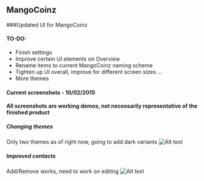 ## MangoCoinz
###Updated UI for MangoCoinz

#### TO-DO:
- Finish settings
- Improve certain UI elements on Overview
- Rename items to current MangoCoinz naming scheme
- Tighten up UI overall, improve for different screen sizes
...
- More themes


#### Current screenshots - 10/02/2015
**All screenshots are working demos, not necessarily representative of the finished product**

##### **Changing themes** 
Only two themes as of right now, going to add dark variants
![Alt text](http://i.imgur.com/uiTxR3M.gif?1 "Theme Selector") 

##### **Improved contacts**
Add/Remove works, need to work on editing
![Alt text](http://i.imgur.com/TuzQJBw.gif?1 "Contacts")
